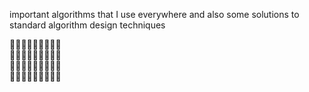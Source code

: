 important algorithms that I use everywhere and also some solutions to standard algorithm design techniques   
  
🚥🚦🚥🚦🚥🚦🚥🚦🚥      
🧮🧮🧮🧮🧮🧮🧮🧮🧮  
🧮🧮🧮🧮🧮🧮🧮🧮🧮  
🚥🚦🚥🚦🚥🚦🚥🚦🚥
